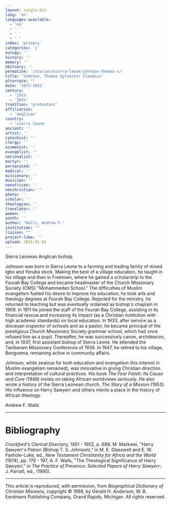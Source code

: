 ```yaml
---
layout: single-bio
lang: 'en'
languages-available:
  - 'en'
  - ' '
  - ' '
  - ' '
index: 'primary'
categories: 'j'
eulogy: ''
history: ''
memory: ''
obituary: ''
permalink: '/stories/sierra-leone/johnson-thomas-s/'
title: "Johnson, Thomas Sylvester Claudius"
alternate: ""
date: '1873-1955'
century:
  - '19th'
  - '20th'
tradition: 'protestant'
affiliation:
  - 'anglican'
country:
  - 'sierra leone'
ancient: ''
artist: ''
catechist: ''
clergy: ''
ecumenist: ''
evangelist: ''
nationalist: ''
martyr: ''
persecuted: ''
medical: ''
missionary: ''
musician: ''
nonafrican: ''
nonchristian: ''
photo: ''
scholar: ''
theologian: ''
translator: ''
women: ''
youth: ''
author: "Walls, Andrew F."
institution: ""
liaison: ""
project-luke: ''
upload: 2011-01-01
---
```




Sierra Leonean Anglican bishop.

Johnson was born in Sierra Leone to a farming and trading family of mixed Igbo and Yoruba stock. Making the best of a village education, he taught in his village and then in Freetown, where he gained a scholarship to the Fourah Bay College and became headmaster of the Church Missionary Society (CMS) "Mohammedan School." The difficulties of Muslim evangelism fueled his desire to improve his education; he took arts and theology degrees at Fourah Bay College. Rejected for the ministry, he returned to teaching but was eventually ordained as bishop's chaplain in 1909. In 1911 he joined the staff of the Fourah Bay College, assisting in its financial rescue and increasing its impact (as a Christian institution with high academic standards) on local education. In 1933, after service as a diocesan inspector of schools  and as a pastor, he became principal of the prestigious Church Missionary Society grammar school, which had once refused him as a pupil. Thereafter, he was successively canon, archdeacon, and, in 1937, first assistant bishop of Sierra Leone. He attended the Tambaram Missionary Conference of 1938. In 1947, he retired to his village, Benguema, remaining active in community affairs.

Johnson, while zealous for both education and evangelism (his interest in Muslim evangelism remained), was innovative in giving Christian direction and interpretation of cultural practices. His book *The Fear Fetish: Its Cause and Cure* (1949) insists on taking African worldviews seriously. He also wrote a history of the Sierra Leonean church, *The Story of a Mission* (1953). His influence on Harry Sawyerr and others merits a place in the history of African theology.

Andrew F. Walls

---

# Bibliography

*Crockford's Clerical Directory,* 1951 - 1952, p. 688; M. Markwei, "Harry Sawyerr's Patron (Bishop T. S. Johnson)," in M. E. Glasswell and E. W. Fashole-Luke, ed., *New Testament Christianity for Africa and the World* (1974), pp. 179 - 197; A. F. Walls, "The Theological Significance of Harry Sawyerr," in *The Practice of Presence: Selected Papers of Harry Sawyerr*; J. Parratt, ed., (1995).

---

This article is reproduced, with permission, from *Biographical Dictionary of Christian Missions*,   copyright &copy; 1998, by Gerald H. Anderson, W. B. Eerdmans Publishing Company, Grand Rapids, Michigan.  All rights reserved.